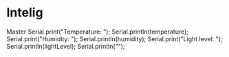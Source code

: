 # Intelig
Master
Serial.print("Temperature: ");
Serial.println(temperature);
Serial.print("Humidity: ");
Serial.println(humidity);
Serial.print("Light level: ");
Serial.println(lightLevel);
Serial.println("");
